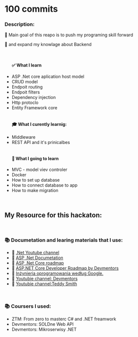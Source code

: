 <h1>100 commits</h1>
<h3>Description:</h3>
<p>🔵 Main goal of this reapo is to push my programing skill forward</p>
<P>🔵 and expand my knowlage about Backend</P>
<p></p>
<br>
<ul>
  <h4>✅ What I learn </h4>
  <li>ASP .Net core aplication host model</li>
  <li>CRUD model</li>
  <li>Endpoit routing</li>
  <li>Endpoit filters</li>
  <li>Dependency injection</li>
  <li>Http protoclo</li>
  <li>Entity Framework core</li>
  </br>
  <h4>🎓 What I curently learnig:</h4>
    <li>Middleware </li>
    <li>REST API and it's prinicalbes</li>
  </br>
  <h4>🧐 What I going to learn</h4>
  <li> MVC - model viev controler</li>
  <li>Docker</li>
  <li>How to set up database</li>
  <li>How to connect database to app</li>
  <li>How to make migration</li>
</ul>
</br>
<h2>My Resource for this hackaton:</h2>
</br>
<h3>📚 Documetation and learing materials that I use:</h3>
<ul>
  <li>📗 <a href="https://www.youtube.com/@dotnet/playlists">.Net Youtube channel</a></li>
  <li>📗 <a href="https://learn.microsoft.com/en-us/aspnet/core/?view=aspnetcore-6.0">ASP .Net Documetation</a></li>
  <li>📗 <a href="https://roadmap.sh/aspnet-core">ASP .Net Core roadmap</a></li>
  <li>📗 <a href="https://github.com/devmentors/aspnetcore-developer-roadmap">ASP.NET Core Developer Roadmap by Devmentors</a></li>
  <li>📗 <a href="https://helion.pl/ksiazki/inzynieria-oprogramowania-wedlug-google-czego-warto-sie-nauczyc-o-tworzeniu-oprogramowania-titus-winters-tom-manshreck-hyrum-wright,iogoog.htm#format/d">Inżynieria oprogramowania według Google.</a></li>
  <li>📗 <a href="https://www.youtube.com/@DevMentorsPL/featured">Youtubie channel: Devmentors</a></li>
  <li>📗 <a href="https://www.youtube.com/@TeddySmithDev/featured">Youtubie channel:Teddy Smith</a></li>
</ul>
</br>
<h3>📚 Coursers I used:</h3>
<ul>
  <li>ZTM: From zero to masterc C# and .NET freamwork</li>
  <li>Devmentors: SOLDne Web API</li>
  <li>Devmentors: Mikroserwisy .NET</li>
</ul>
